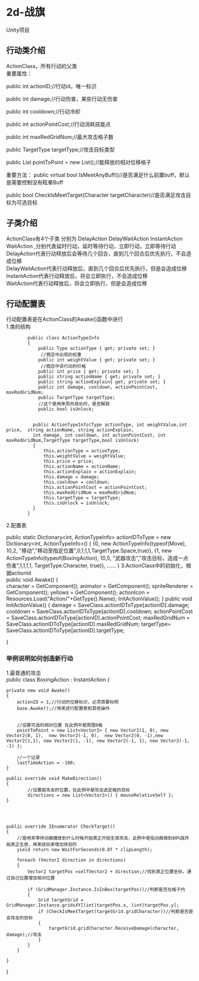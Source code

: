 # 2d-战旗
Unity项目


## 行动类介绍  

ActionClass，所有行动的父类  
重要属性：  

public int actionID;//行动id，唯一标识

public int damage;//行动伤害，某些行动无伤害

public int cooldown;//行动冷却

public int actionPointCost;//行动消耗技能点

public int maxRedGridNum;//最大攻击格子数

public TargetType targetType;//攻击目标类型

public List<Vector2> pointToPoint = new List<Vector2>();//能释放的相对位移格子

重要方法：
public virtual bool IsMeetAnyBuff()//是否满足什么前置buff，默认是需要控制没有眩晕Buff

public bool CheckIsMeetTarget(Character targetCharacter)//是否满足攻击目标为可选目标

## 子类介绍
ActionClass有4个子类 分别为 DelayAction DelayWaitAction InstantAction WaitAction ,分别代表延时行动，延时等待行动，立即行动，立即等待行动  
DelayAction代表行动释放后会等待几个回合，直到几个回合后优先执行，不会造成位移  
DelayWaitAction代表行动释放后，直到几个回合后优先执行，但是会造成位移  
InstantAction代表行动释放后，将会立即执行，不会造成位移  
WaitAction代表行动释放后，将会立即执行，但是会造成位移  

## 行动配置表
行动配置表是在ActionClass的Awake()函数中进行  
1.类的结构  

            public class ActionTypeInfo
            {
                public Type actionType { get; private set; }
                 //商店中出现的权重
                public int weightValue { get; private set; }
                 //商店中该行动的价格
                public int price { get; private set; }
                public string actionName { get; private set; }
                public string actionExplain{ get; private set; }
                public int damage, cooldown, actionPointCost, maxRedGridNum;
                public TargetType targetType;
                //这个是用来局外成长的，是否解锁
                public bool isUnlock;
                
                
              public ActionTypeInfo(Type actionType, int weightValue,int price,  string actionName, string actionExplain, 
              int damage, int cooldown, int actionPointCost, int maxRedGridNum,TargetType targetType,bool isUnlock)
              {
                  this.actionType = actionType;
                  this.weightValue = weightValue;
                  this.price = price;
                  this.actionName = actionName;
                  this.actionExplain = actionExplain;
                  this.damage = damage;
                  this.cooldown = cooldown;
                  this.actionPointCost = actionPointCost;
                  this.maxRedGridNum = maxRedGridNum;
                  this.targetType = targetType;
                  this.isUnlock = isUnlock;
              }
            }

2.配置表  

public static Dictionary<int, ActionTypeInfo> actionIDToType = new Dictionary<int, ActionTypeInfo>()
{
    {0, new ActionTypeInfo(typeof(Move), 10,2, "移动","移动至指定位置",0,1,1,1,TargetType.Space,true)},
    {1, new ActionTypeInfo(typeof(BoxingAction), 10,5, "武器攻击","攻击目标，造成一点伤害",1,1,1,1, TargetType.Character, true)},
    ......
}
3.ActionClass中的初始化，根据actionId  
public void Awake()
{   
    character = GetComponent<Character>();
    animator = GetComponent<Animator>();
    spriteRenderer = GetComponent<SpriteRenderer>();
    yellows = GetComponent<Yellow>();
    actionIcon = Resources.Load<Sprite>("Action/"+GetType().Name);
    InitActionValue();
}
public void InitActionValue()
{
    damage = SaveClass.actionIDToType[actionID].damage;
    cooldown = SaveClass.actionIDToType[actionID].cooldown;
    actionPointCost = SaveClass.actionIDToType[actionID].actionPointCost;
    maxRedGridNum = SaveClass.actionIDToType[actionID].maxRedGridNum;
    targetType= SaveClass.actionIDToType[actionID].targetType;

}


### 举例说明如何创造新行动  
1.最普通的攻击  
public class BoxingAction : InstantAction
{

    private new void Awake()
    {
        actionID = 1;//行动的位移标识，必须首要标明
        base.Awake();//用来进行配置表和其他操作

        
        //设置可选的相对位置 在此例中是周围8格
        pointToPoint = new List<Vector2> { new Vector2(1, 0), new Vector2(0, 1),  new Vector2(-1, 0),  new Vector2(0, -1),new Vector2(1,1), new Vector2(1, -1), new Vector2(-1, 1), new Vector2(-1, -1) };

        //一个记录
        lastTimeAction = -100;
    }

    public override void MakeDirection()
    {        
            //设置能攻击的位置，在此例中是攻击选定格的目标
            directions = new List<Vector2>() { mouseRelativeSelf };   
    }




    public override IEnumerator CheckTarget()
    {
        //是用来等待动画播放到什么时候开始真正开始生效攻击，此例中是指动画做到80%就开始真正生效，用来给玩家增加体验的
        yield return new WaitForSeconds(0.8f * clipLength);

        foreach (Vector2 direction in directions)
        {
            Vector2 targetPos =selfVector2 + direction;//找到真正位置坐标，通过自己位置增加相对位置

            if (GridManager.Instance.IsInBox(targetPos))//判断是否在格子内
            {
                Grid targetGrid = GridManager.Instance.gridsXY[(int)targetPos.x, (int)targetPos.y];
                if (CheckIsMeetTarget(targetGrid.gridCharacter))//判断是否是会攻击的目标
                {
                    targetGrid.gridCharacter.ReceiveDamage(character, damage);//攻击
                }
            }
        }
               
    }

}














